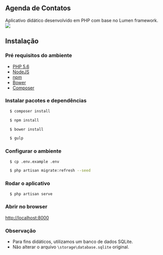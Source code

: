 ## Agenda de Contatos

Aplicativo didático desenvolvido em PHP com base no Lumen framework.
<img  src="http://s24.postimg.org/cn30ra2lh/captura.jpg">


## Instalação

### Pré requisitos do ambiente

* [PHP 5.6](https://secure.php.net)
* [NodeJS](https://nodejs.org)
* [npm](https://www.npmjs.com)
* [Bower](http://bower.io)
* [Composer](https://getcomposer.org)

### Instalar pacotes e dependências

```sh
  $ composer install

  $ npm install

  $ bower install

  $ gulp

```

### Configurar o ambiente

```sh
  $ cp .env.example .env

  $ php artisan migrate:refresh --seed
```

### Rodar o aplicativo

```sh
  $ php artisan serve
```

### Abrir no browser

[http://localhost:8000](http://localhost:8000)


### Observação

* Para fins didáticos, utilizamos um banco de dados SQLite.
* Não alterar o arquivo `\storage\database.sqlite` original.

